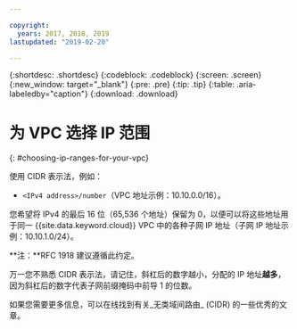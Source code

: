 ```yaml
---

copyright:
  years: 2017, 2018, 2019
lastupdated: "2019-02-20"

---
```


{:shortdesc: .shortdesc}
{:codeblock: .codeblock}
{:screen: .screen}
{:new_window: target="_blank"}
{:pre: .pre}
{:tip: .tip}
{:table: .aria-labeledby="caption"}
{:download: .download}


# 为 VPC 选择 IP 范围
{: #choosing-ip-ranges-for-your-vpc}

使用 CIDR 表示法，例如：

* `<IPv4 address>/number`（VPC 地址示例：10.10.0.0/16）。

您希望将 IPv4 的最后 16 位（65,536 个地址）保留为 0，以便可以将这些地址用于同一 {{site.data.keyword.cloud}} VPC 中的各种子网 IP 地址（子网 IP 地址示例：10.10.1.0/24）。

**注：**RFC 1918 建议遵循此约定。

万一您不熟悉 CIDR 表示法，请记住，斜杠后的数字越小，分配的 IP 地址**越多**，因为斜杠后的数字代表子网前缀掩码中前导 1 的位数。

如果您需要更多信息，可以在线找到有关_无类域间路由_ (CIDR) 的一些优秀的文章。
